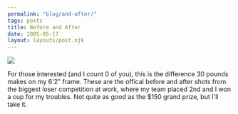 ```yaml
---
permalink: "blog/and-after/"
tags: posts
title: Before and After
date: 2005-05-17
layout: layouts/post.njk
---
```


![][1]

For those interested (and I count 0 of you), this is the difference 30 pounds makes on my 6'2" frame. These are the offical before and after shots from the biggest loser competition at work, where my team placed 2nd and I won a cup for my troubles. Not quite as good as the $150 grand prize, but I'll take it.

 [1]: http://tim.cx/beforeafter.jpg